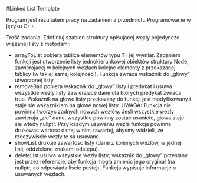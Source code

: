#Linked List Template

Program jest rezultatem pracy na zadaniem z przedmiotu Programowanie w języku C++. 

Treść zadania:
Zdefiniuj szablon struktury opisujacej węzły pojedynczo wiązanej listy z metodami:

- arrayToList pobiera tablice elementów typu T i jej wymiar. Zadaniem funkcji
jest utworzenie listy jednokierunkowej obiektów struktury Node, zawierajacej
w kolejnych wezłach kolejne elementy z przekazanej tablicy (w takiej samej
kolejnosci). Funkcja zwraca wskaznik do „głowy” utworzonej listy.
- removeBad pobiera wskaznik do „głowy” listy i predykat i usuwa wszystkie
wezły listy zawierajace dane dla których predykat zwraca true. Wskaznik na
głowe listy przekazany do funkcji jest modyfikowany i staje sie wskaznikiem na
głowe nowej listy.
UWAGA: Funkcja nie powinna tworzyc zadnych nowych wezłów. Jesli wszystkie
wezły zawieraja „złe” dane, wszystkie powinny zostac usuniete, głowa staje
sie wtedy nullptr. Przy kazdym usuwaniu wezła funkcja powinna drukowac
wartosc danej w nim zawartej, abysmy widzieli, ze rzeczywiscie wezły te sa
usuwane.
- showList drukuje zawartosc listy (dane z kolejnych wezłów, w jednej linii, oddzielone
znakami odstepu).
- deleteList usuwa wszystkie wezły listy; wskaznik do „głowy” przesłany jest
przez referencje, aby funkcja mogła zmienic jego oryginał (na nullptr, co odpowiada
liscie pustej). Funkcja wypisuje informacje o usuwanych wezłach.
